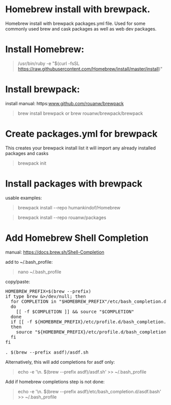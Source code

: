 # Homebrew install with brewpack.
Homebrew install with brewpack packages.yml file.
Used for some commonly used brew and cask packages as well as web dev packages.

# Install Homebrew:
>/usr/bin/ruby -e "$(curl -fsSL https://raw.githubusercontent.com/Homebrew/install/master/install)"

# Install brewpack:
install manual: https:www.github.com/rouanw/brewpack

> brew install brewpack
or
> brew rouanw/brewpack/brewpack

# Create packages.yml for brewpack
This creates your brewpack install list
it will import any already installed packages and casks
> brewpack init

# Install packages with brewpack
usable examples:
> brewpack install --repo humankindof/Homebrew

> brewpack install --repo rouanw/packages


# Add Homebrew Shell Completion
manual: https://docs.brew.sh/Shell-Completion

add to ~/.bash_profile:
> nano ~/.bash_profile

copy/paste:

<pre>
HOMEBREW_PREFIX=$(brew --prefix)
if type brew &>/dev/null; then
  for COMPLETION in "$HOMEBREW_PREFIX"/etc/bash_completion.d/*
  do
    [[ -f $COMPLETION ]] && source "$COMPLETION"
  done
  if [[ -f ${HOMEBREW_PREFIX}/etc/profile.d/bash_completion.sh ]];
  then
    source "${HOMEBREW_PREFIX}/etc/profile.d/bash_completion.sh"
  fi
fi

. $(brew --prefix asdf)/asdf.sh
</pre>

Alternatively, this will add completions for asdf only:
> echo -e '\n. $(brew --prefix asdf)/asdf.sh' >> ~/.bash_profile

Add if homebrew completions step is not done:
> echo -e '\n. $(brew --prefix asdf)/etc/bash_completion.d/asdf.bash' >> ~/.bash_profile
